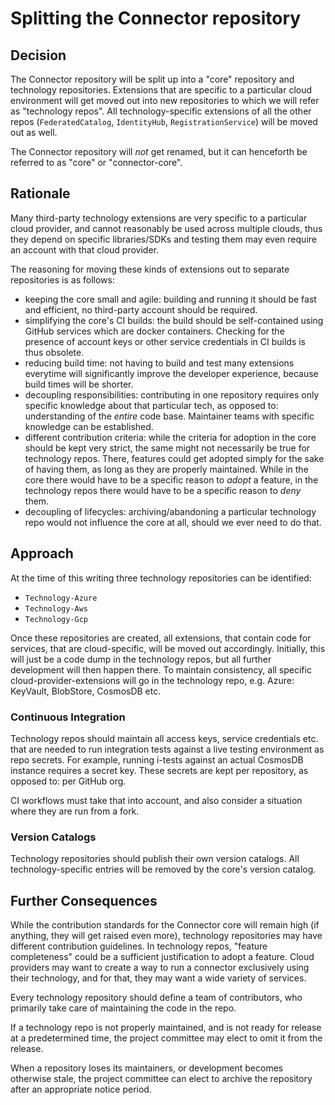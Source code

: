 # Splitting the Connector repository

## Decision

The Connector repository will be split up into a "core" repository and technology repositories. Extensions that are
specific to a particular cloud environment will get moved out into new repositories to which we will refer as
"technology repos".
All technology-specific extensions of all the other repos (`FederatedCatalog`, `IdentityHub`, `RegistrationService`) will be
moved out as well.

The Connector repository will _not_ get renamed, but it can henceforth be referred to as "core" or "connector-core".

## Rationale

Many third-party technology extensions are very specific to a particular cloud provider, and cannot reasonably be used
across multiple clouds, thus they depend on specific libraries/SDKs and testing them may even require an account with
that cloud provider.

The reasoning for moving these kinds of extensions out to separate repositories is as follows:

- keeping the core small and agile: building and running it should be fast and efficient, no third-party account should
  be required.
- simplifying the core's CI builds: the build should be self-contained using GitHub services which are docker
  containers. Checking for the presence of account keys or other service credentials in CI builds is thus obsolete.
- reducing build time: not having to build and test many extensions everytime will significantly improve the developer
  experience, because build times will be shorter.
- decoupling responsibilities: contributing in one repository requires only specific knowledge about that
  particular tech, as opposed to: understanding of the _entire_ code base. Maintainer teams with specific knowledge can
  be established.
- different contribution criteria: while the criteria for adoption in the core should be kept very strict, the same
  might
  not necessarily be true for technology repos. There, features could get adopted simply for the sake of having them, as
  long as they are properly maintained. While in the core there would have to be a specific reason to _adopt_ a feature,
  in the technology repos there would have to be a specific reason to _deny_ them.
- decoupling of lifecycles: archiving/abandoning a particular technology repo would not influence the core at all,
  should we ever need to do that.

## Approach

At the time of this writing three technology repositories can be identified:

- `Technology-Azure`
- `Technology-Aws`
- `Technology-Gcp`

Once these repositories are created, all extensions, that contain code for services, that are cloud-specific, will be
moved out accordingly. Initially, this will just be a code dump in the technology repos, but all further development
will then happen there.
To maintain consistency, all specific cloud-provider-extensions will go in the technology repo, e.g. Azure: KeyVault,
BlobStore, CosmosDB etc.

### Continuous Integration

Technology repos should maintain all access keys, service credentials etc. that are needed to run integration tests
against a live testing environment as repo secrets. For example, running i-tests against an actual CosmosDB instance
requires a secret key. These secrets are kept per repository, as opposed to: per GitHub org.

CI workflows must take that into account, and also consider a situation where they are run from a fork.

### Version Catalogs

Technology repositories should publish their own version catalogs. All technology-specific entries will be removed by
the core's version catalog.

## Further Consequences

While the contribution standards for the Connector core will remain high (if anything, they will get raised even more),
technology repositories may have different contribution guidelines. In technology repos, "feature completeness" could
be a sufficient justification to adopt a feature. Cloud providers may want to create a way to run a connector
exclusively using their technology, and for that, they may want a wide variety of services.

Every technology repository should define a team of contributors, who primarily take care of maintaining the code in the
repo.

If a technology repo is not properly maintained, and is not ready for release at a predetermined time, the project
committee may elect to omit it from the release.

When a repository loses its maintainers, or development becomes otherwise stale, the project committee can elect to
archive the repository after an appropriate notice period.